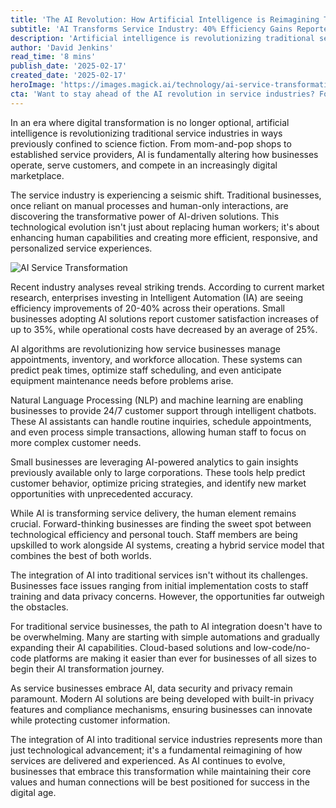 ```yaml
---
title: 'The AI Revolution: How Artificial Intelligence is Reimagining Traditional Service Industries'
subtitle: 'AI Transforms Service Industry: 40% Efficiency Gains Reported'
description: 'Artificial intelligence is revolutionizing traditional service industries, with businesses reporting 20-40% efficiency improvements through Intelligent Automation. From enhanced customer experiences to predictive analytics, AI is transforming how services are delivered while maintaining the crucial human element. Learn how businesses are navigating this technological evolution and preparing for a future where AI and human capabilities combine to create superior service experiences.'
author: 'David Jenkins'
read_time: '8 mins'
publish_date: '2025-02-17'
created_date: '2025-02-17'
heroImage: 'https://images.magick.ai/technology/ai-service-transformation-hero.jpg'
cta: 'Want to stay ahead of the AI revolution in service industries? Follow us on LinkedIn for daily insights on how artificial intelligence is reshaping business operations and customer experiences.'
---
```


In an era where digital transformation is no longer optional, artificial intelligence is revolutionizing traditional service industries in ways previously confined to science fiction. From mom-and-pop shops to established service providers, AI is fundamentally altering how businesses operate, serve customers, and compete in an increasingly digital marketplace.

The service industry is experiencing a seismic shift. Traditional businesses, once reliant on manual processes and human-only interactions, are discovering the transformative power of AI-driven solutions. This technological evolution isn't just about replacing human workers; it's about enhancing human capabilities and creating more efficient, responsive, and personalized service experiences.

![AI Service Transformation](https://i.magick.ai/PIXE/1738406201100_magick_img.webp)

Recent industry analyses reveal striking trends. According to current market research, enterprises investing in Intelligent Automation (IA) are seeing efficiency improvements of 20-40% across their operations. Small businesses adopting AI solutions report customer satisfaction increases of up to 35%, while operational costs have decreased by an average of 25%.

AI algorithms are revolutionizing how service businesses manage appointments, inventory, and workforce allocation. These systems can predict peak times, optimize staff scheduling, and even anticipate equipment maintenance needs before problems arise.

Natural Language Processing (NLP) and machine learning are enabling businesses to provide 24/7 customer support through intelligent chatbots. These AI assistants can handle routine inquiries, schedule appointments, and even process simple transactions, allowing human staff to focus on more complex customer needs.

Small businesses are leveraging AI-powered analytics to gain insights previously available only to large corporations. These tools help predict customer behavior, optimize pricing strategies, and identify new market opportunities with unprecedented accuracy.

While AI is transforming service delivery, the human element remains crucial. Forward-thinking businesses are finding the sweet spot between technological efficiency and personal touch. Staff members are being upskilled to work alongside AI systems, creating a hybrid service model that combines the best of both worlds.

The integration of AI into traditional services isn't without its challenges. Businesses face issues ranging from initial implementation costs to staff training and data privacy concerns. However, the opportunities far outweigh the obstacles.

For traditional service businesses, the path to AI integration doesn't have to be overwhelming. Many are starting with simple automations and gradually expanding their AI capabilities. Cloud-based solutions and low-code/no-code platforms are making it easier than ever for businesses of all sizes to begin their AI transformation journey.

As service businesses embrace AI, data security and privacy remain paramount. Modern AI solutions are being developed with built-in privacy features and compliance mechanisms, ensuring businesses can innovate while protecting customer information.

The integration of AI into traditional service industries represents more than just technological advancement; it's a fundamental reimagining of how services are delivered and experienced. As AI continues to evolve, businesses that embrace this transformation while maintaining their core values and human connections will be best positioned for success in the digital age.